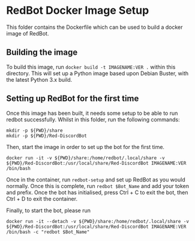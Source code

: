 # RedBot Docker Image Setup

This folder contains the Dockerfile which can be used to build a docker image of RedBot.

## Building the image
To build this image, run `docker build -t IMAGENAME:VER .` within this directory. This will set up a Python image based upon Debian Buster, with the latest Python 3.x build.

## Setting up RedBot for the first time
Once this image has been built, it needs some setup to be able to run redbot successfully.
Whilst in this folder, run the following commands:
```
mkdir -p ${PWD}/share
mkdir -p ${PWD}/Red-DiscordBot
```
Then, start the image in order to set up the bot for the first time.
```
docker run -it -v ${PWD}/share:/home/redbot/.local/share -v ${PWD}/Red-DiscordBot:/usr/local/share/Red-DiscordBot IMAGENAME:VER /bin/bash
```

Once in the container, run `redbot-setup` and set up RedBot as you would normally. Once this is complete, run `redbot $Bot_Name` and add your token and prefix.
Once the bot has initialised, press Ctrl + C to exit the bot, then Ctrl + D to exit the container.

Finally, to start the bot, please run 
```
docker run -it --detach -v ${PWD}/share:/home/redbot/.local/share -v ${PWD}/Red-DiscordBot:/usr/local/share/Red-DiscordBot IMAGENAME:VER /bin/bash -c "redbot $Bot_Name"
```
